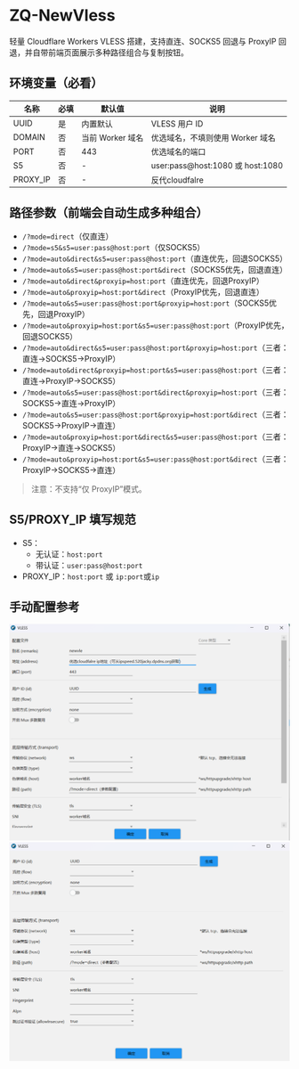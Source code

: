 # ZQ-NewVless

轻量 Cloudflare Workers VLESS 搭建，支持直连、SOCKS5 回退与 ProxyIP 回退，并自带前端页面展示多种路径组合与复制按钮。

## 环境变量（必看）

| 名称 | 必填 | 默认值 |说明 |
| --- | --- | --- | --- |
| UUID | 是 | 内置默认 | VLESS 用户 ID |
| DOMAIN | 否 | 当前 Worker 域名 |  优选域名，不填则使用 Worker 域名 |
| PORT | 否 | 443 | 优选域名的端口 |
| S5 | 否 | - | user:pass@host:1080 或 host:1080 | SOCKS5 代理（支持带认证或无认证） |
| PROXY_IP | 否 | - |  反代cloudfalre |


## 路径参数（前端会自动生成多种组合）

  * `/?mode=direct`（仅直连）
  * `/?mode=s5&s5=user:pass@host:port`（仅SOCKS5）
  * `/?mode=auto&direct&s5=user:pass@host:port`（直连优先，回退SOCKS5）
  * `/?mode=auto&s5=user:pass@host:port&direct`（SOCKS5优先，回退直连）
  * `/?mode=auto&direct&proxyip=host:port`（直连优先，回退ProxyIP）
  * `/?mode=auto&proxyip=host:port&direct`（ProxyIP优先，回退直连）
  * `/?mode=auto&s5=user:pass@host:port&proxyip=host:port`（SOCKS5优先，回退ProxyIP）
  * `/?mode=auto&proxyip=host:port&s5=user:pass@host:port`（ProxyIP优先，回退SOCKS5）
  * `/?mode=auto&direct&s5=user:pass@host:port&proxyip=host:port`（三者：直连→SOCKS5→ProxyIP）
  * `/?mode=auto&direct&proxyip=host:port&s5=user:pass@host:port`（三者：直连→ProxyIP→SOCKS5）
  * `/?mode=auto&s5=user:pass@host:port&direct&proxyip=host:port`（三者：SOCKS5→直连→ProxyIP）
  * `/?mode=auto&s5=user:pass@host:port&proxyip=host:port&direct`（三者：SOCKS5→ProxyIP→直连）
  * `/?mode=auto&proxyip=host:port&direct&s5=user:pass@host:port`（三者：ProxyIP→直连→SOCKS5）
  * `/?mode=auto&proxyip=host:port&s5=user:pass@host:port&direct`（三者：ProxyIP→SOCKS5→直连）

> 注意：不支持“仅 ProxyIP”模式。

## S5/PROXY_IP 填写规范

- S5：
  - 无认证：`host:port`
  - 带认证：`user:pass@host:port`
- PROXY_IP：`host:port` 或 `ip:port`或`ip`

## 手动配置参考
![v2rayN](1.png)
![nekobox](2.png)
